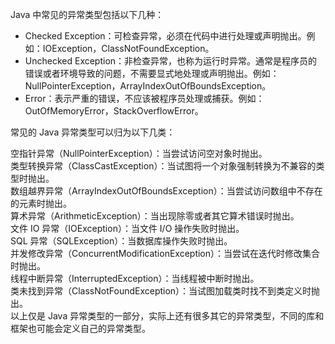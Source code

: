 Java 中常见的异常类型包括以下几种：

 - Checked Exception：可检查异常，必须在代码中进行处理或声明抛出。例如：IOException，ClassNotFoundException。
 - Unchecked Exception：非检查异常，也称为运行时异常。通常是程序员的错误或者环境导致的问题，不需要显式地处理或声明抛出。例如：NullPointerException，ArrayIndexOutOfBoundsException。
 - Error：表示严重的错误，不应该被程序员处理或捕获。例如：OutOfMemoryError，StackOverflowError。

常见的 Java 异常类型可以归为以下几类：

空指针异常（NullPointerException）：当尝试访问空对象时抛出。  
类型转换异常（ClassCastException）：当试图将一个对象强制转换为不兼容的类型时抛出。  
数组越界异常（ArrayIndexOutOfBoundsException）：当尝试访问数组中不存在的元素时抛出。  
算术异常（ArithmeticException）：当出现除零或者其它算术错误时抛出。  
文件 IO 异常（IOException）：当文件 I/O 操作失败时抛出。  
SQL 异常（SQLException）：当数据库操作失败时抛出。  
并发修改异常（ConcurrentModificationException）：当尝试在迭代时修改集合时抛出。  
线程中断异常（InterruptedException）：当线程被中断时抛出。  
类未找到异常（ClassNotFoundException）：当试图加载类时找不到类定义时抛出。  
以上仅是 Java 异常类型的一部分，实际上还有很多其它的异常类型，不同的库和框架也可能会定义自己的异常类型。